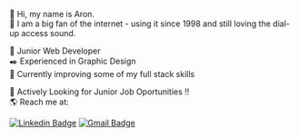 👋 Hi, my name is Aron. <br>
💚 I am a big fan of the internet - using it since 1998 and still loving the dial-up access sound.

🔰 Junior Web Developer <br>
✒️ Experienced in Graphic Design<br>
🔨 Currently improving some of my full stack skills<br>

📢 Actively Looking for Junior Job Oportunities !!<br>
🌎 Reach me at:

[![Linkedin Badge](https://img.shields.io/badge/-aronreis-black?style=flat-square&logo=Linkedin&logoColor=white&link=https://www.linkedin.com/in/aronreis/)](https://www.linkedin.com/in/aronreis/)
[![Gmail Badge](https://img.shields.io/badge/-aronreis2@gmail.com-black?style=flat-square&logo=Gmail&logoColor=white&link=mailto:aronreis2@gmail.com)](mailto:aronreis2@gmail.com)
